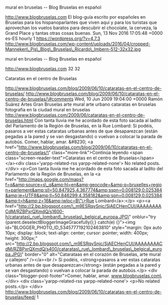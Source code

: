 mural en bruselas -- Blog Bruselas en español

http://www.blogbruselas.com El blog-guía escrito por españoles en
Bruselas para los hispanoparlantes que viven aquí y para los turistas
que aprovechan los vuelos baratos para descubrir el chocolate, la
cerveza, la Grand Place y tantas otras cosas buenas. Sun, 13 Nov 2016
17:05:48 +0000 es-ES hourly 1 https://wordpress.org/?v=4.7.3
http://www.blogbruselas.com/wp-content/uploads/2016/04/cropped-Manneken\_Pis\_Blog\_Bruselas\_Ricardo\_Imbern-512-32x32.jpg

mural en bruselas -- Blog Bruselas en español

http://www.blogbruselas.com 32 32

Cataratas en el centro de Bruselas

http://www.blogbruselas.com/blog/2009/06/10/cataratas-en-el-centro-de-bruselas/
http://www.blogbruselas.com/blog/2009/06/10/cataratas-en-el-centro-de-bruselas/\#comments
Wed, 10 Jun 2009 19:04:00 +0000 Ramón Suárez Artes Gran Bruselas arte
mural arte urbano cataratas en bruselas fotografia en la ciudad mural en
bruselas
http://www.blogbruselas.com/2009/06/cataratas-en-el-centro-de-bruselas.html
Con tanta lluvia me he acordado de esta foto sacada al ladito del
Parlamento de la Región de Bruselas, en la Rue Lombard: Si podéis,
pasaros a ver estas cataratas urbanas antes de que desaparezcan (están
pegadas a la pared y se van desgastando) o vuelvan a colocar la parada
de autobús. Comer, hablar, amar. &\#8230; \<a
href=\"http://www.blogbruselas.com/blog/2009/06/10/cataratas-en-el-centro-de-bruselas/\"
class=\"more-link\"\>Continúa leyendo \<span
class=\"screen-reader-text\"\>Cataratas en el centro de
Bruselas\</span\>\</a\>\<div class=\'yarpp-related-rss
yarpp-related-none\'\> No related posts. \</div\> \<p\>Con tanta lluvia
me he acordado de esta foto sacada al ladito del Parlamento de la Región
de Bruselas, en la \<a
href=\"http://maps.google.com/maps?f=q&amp;source=s\_q&amp;hl=en&amp;geocode=&amp;q=bruxelles+region+parlement&amp;sll=50.847925,4.367774&amp;sspn=0.008129,0.025384&amp;ie=UTF8&amp;ll=50.846299,4.358182&amp;spn=0.008129,0.025384&amp;t=h&amp;z=16&amp;iwloc=B\"\>Rue
Lombard\</a\>:\</p\> \<p\>\<a
href=\"http://2.bp.blogspot.com/\_m9ESRqvSnjc/SjAECHenCUI/AAAAAAAACdM/RZBPxrQXmdQ/s1600-h/cataratas\_rue\_lombard\_bruselas\_belgica\_europa.JPG\"
onblur=\"try {parent.deselectBloggerImageGracefully();} catch(e)
{}\"\>\<img id=\"BLOGGER\_PHOTO\_ID\_5345777192102463810\"
style=\"margin: 0px auto 10px; display: block; text-align: center;
cursor: pointer; width: 400px; height: 300px;\"
src=\"http://2.bp.blogspot.com/\_m9ESRqvSnjc/SjAECHenCUI/AAAAAAAACdM/RZBPxrQXmdQ/s400/cataratas\_rue\_lombard\_bruselas\_belgica\_europa.JPG\"
border=\"0\" alt=\"Catarataas en el corazón de Bruselas, arte mural y
callejero\" /\>\</a\>\<br /\> Si podéis, \<strong\>pasaros a ver estas
cataratas urbanas antes de que desaparezcan\</strong\> (están pegadas a
la pared y se van desgastando) o vuelvan a colocar la parada de
autobús.\</p\> \<div class=\"blogger-post-footer\"\>Comer, hablar, amar.
www.blogbruselas.com\</div\> \<div class=\'yarpp-related-rss
yarpp-related-none\'\> \<p\>No related posts.\</p\> \</div\>
http://www.blogbruselas.com/blog/2009/06/10/cataratas-en-el-centro-de-bruselas/feed/
1
